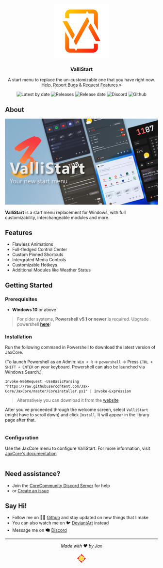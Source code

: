 <!-- START Header.mustache -->
<br />
<div align="center">
  <a href="https://github.com/Jax-Core/ValliStart">
    <img src="https://raw.githubusercontent.com/Jax-Core/ReadME-Template/main/Resources/Icons/ValliStart.png" alt="Logo" width="180" height="180">
  </a>

<h3 align="center">ValliStart</h3>
  <p align="center">
    A start menu to replace the un-customizable one that you have right now.
    <br />
    <a href="https://discord.gg/JmgehPSDD6">Help, Report Bugs & Request Features »</a>
  </p>
</div>

<!-- END Header.mustache -->
<!-- START ShieldsFull.mustache -->
<p align="center">
  <img alt="Latest by date" src="https://img.shields.io/github/v/tag/Jax-Core/ValliStart?label=Version&style=for-the-badge" />
  <img alt="Releases" src="https://img.shields.io/github/downloads/Jax-Core/ValliStart/total?style=for-the-badge" />
  <img alt="Release date" src="https://img.shields.io/github/release-date/Jax-Core/ValliStart?label=Last%20Update&style=for-the-badge" />
  <img alt="Discord" src="https://img.shields.io/discord/880445067754610688?label=Discord%20server&style=for-the-badge" />
  <img alt="Github" src="https://img.shields.io/github/license/Jax-Core/ValliStart?style=for-the-badge" />
</p><!-- END ShieldsFull.mustache -->

<!-- START About.mustache -->

## About

![ValliStart](https://raw.githubusercontent.com/Jax-Core/ReadME-Template/main/Resources/Splash/ValliStart.png)

<!-- END About.mustache -->
**ValliStart** is a start menu replacement for Windows, with full customizability, interchangeable modules and more.

<!-- START Features.mustache -->

## Features<!-- END Features.mustache -->
* Flawless Animations
* Full-fledged Control Center
* Custom Pinned Shortcuts
* Intergrated Media Controls
* Customizable Hotkeys
* Additional Modules like Weather Status

<!-- START GetStarted.mustache -->

## Getting Started

### Prerequisites
- **Windows 10** or above
> For older systems, **Powershell v5.1 or newer** is required. Upgrade powershell **[here](https://docs.microsoft.com/en-us/powershell/scripting/windows-powershell/install/installing-windows-powershell?view=powershell-7.2#upgrading-existing-windows-powershell)**!

### Installation 
Run the following command in Powershell to download the latest version of JaxCore.

(To launch Powershell as an Admin: `Win + R` -> `powershell` -> Press `CTRL + SHIFT + ENTER` on your keyboard. Powershell can also be launched via Windows Search.)

```
Invoke-WebRequest -UseBasicParsing "https://raw.githubusercontent.com/Jax-Core/JaxCore/master/CoreInstaller.ps1" | Invoke-Expression
```

> Alternatively you can download it from the [website](https://jax-core.github.io/)

After you've proceeded through the welcome screen, select `ValliStart` (might have to scroll down) and click `Install`. It will appear in the library page after that.
<br />
<br /><!-- END GetStarted.mustache -->
<!-- START Setup.mustache -->

### Configuration
Use the JaxCore menu to configure ValliStart.
For more information, visit [JaxCore's documentation](https://jaxcore.gitbook.io/core/)
<br>
<br><!-- END Setup.mustache -->
<!-- START Footer.mustache -->

## Need assistance?
* Join the [CoreCommunity Discord Server](https://discord.gg/JmgehPSDD6) for help
* or [Create an issue](https://github.com/Jax-Core/ValliStart)

## Say Hi!
* Follow me on 👨‍💻 [Github](https://github.com/EnhancedJax) and stay updated on new things that I make
* You can also watch me on 🐦 [DeviantArt](https://www.deviantart.com/jaxoriginals) instead
* Message me on 🗨️ [Discord](https://discord.gg/JmgehPSDD6)

---

<p align="center">
<i>Made with ❤️ by Jax</i>
   <br/><br/>
   <img src="https://raw.githubusercontent.com/Jax-Core/ReadME-Template/main/Resources/Assets/Logo.png"  width="32" height="32"/>
</p><!-- END Footer.mustache -->
